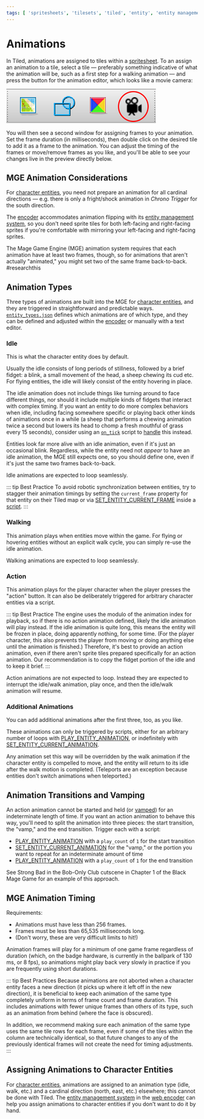 ```yaml
---
tags: [ 'spritesheets', 'tilesets', 'tiled', 'entity', 'entity management system', 'entity_types.json', 'handlers', 'frames' ]
---
```


# Animations

In Tiled, animations are assigned to tiles within a [spritesheet](tilesets). To an assign an animation to a tile, select a tile — preferably something indicative of what the animation will be, such as a first step for a walking animation — and press the button for the animation editor, which looks like a movie camera:

![the fourth icon is a movie camera](media/tiled-animation-editor.png)

You will then see a second window for assigning frames to your animation. Set the frame duration (in milliseconds), then double click on the desired tile to add it as a frame to the animation. You can adjust the timing of the frames or move/remove frames as you like, and you'll be able to see your changes live in the preview directly below.

## MGE Animation Considerations

For [character entities](entity_types#character-entity), you need not prepare an animation for all cardinal directions — e.g. there is only a fright/shock animation in *Chrono Trigger* for the south direction.

The [encoder](encoder) accommodates animation flipping with its [entity management system](entity_management_system), so you don't need sprite tiles for both left-facing and right-facing sprites if you're comfortable with mirroring your left-facing and right-facing sprites.

The Mage Game Engine (MGE) animation system requires that each animation have at least two frames, though, so for animations that aren't actually "animated," you might set two of the same frame back-to-back. #researchthis

## Animation Types

Three types of animations are built into the MGE for [character entities](entity_types#character-entity), and they are triggered in straightforward and predictable ways. [`entity_types.json`](mage_folder#entity_types-json) defines which animations are of which type, and they can be defined and adjusted within the [encoder](encoder) or manually with a text editor.

### Idle

This is what the character entity does by default.

Usually the idle consists of long periods of stillness, followed by a brief fidget: a blink, a small movement of the head, a sheep chewing its cud etc. For flying entities, the idle will likely consist of the entity hovering in place.

The idle animation does not include things like turning around to face different things, nor should it include multiple kinds of fidgets that interact with complex timing. If you want an entity to do more complex behaviors when idle, including facing somewhere specific or playing back other kinds of animations once in a while (a sheep that performs a chewing animation twice a second but lowers its head to chomp a fresh mouthful of grass every 15 seconds), consider using an [`on_tick`](script_slots#on-tick) script to [handle](techniques/handlers) this instead.

Entities look far more alive with an idle animation, even if it's just an occasional blink. Regardless, while the entity need not *appear* to have an idle animation, the MGE still expects one, so you should define one, even if it's just the same two frames back-to-back.

Idle animations are expected to loop seamlessly.

::: tip Best Practice
To avoid robotic synchronization between entities, try to stagger their animation timings by setting the `current_frame` property for that entity on their Tiled map or via [SET_ENTITY_CURRENT_FRAME](actions/SET_ENTITY_CURRENT_FRAME) inside a [script](scripts).
:::

### Walking

This animation plays when entities move within the game. For flying or hovering entities without an explicit walk cycle, you can simply re-use the idle animation.

Walking animations are expected to loop seamlessly.

### Action

This animation plays for the player character when the player presses the "action" button. It can also be deliberately triggered for arbitrary character entities via a script.

::: tip Best Practice
The engine uses the modulo of the animation index for playback, so if there is no action animation defined, likely the idle animation will play instead. If the idle animation is quite long, this means the entity will be frozen in place, doing apparently nothing, for some time. (For the player character, this also prevents the player from moving or doing anything else until the animation is finished.) Therefore, it's best to provide an action animation, even if there aren't sprite tiles prepared specifically for an action animation. Our recommendation is to copy the fidget portion of the idle and to keep it brief.
:::

Action animations are not expected to loop. Instead they are expected to interrupt the idle/walk animation, play once, and then the idle/walk animation will resume.

### Additional Animations

You can add additional animations after the first three, too, as you like.

These animations can only be triggered by scripts, either for an arbitrary number of loops with [PLAY_ENTITY_ANIMATION](actions/PLAY_ENTITY_ANIMATION), or indefinitely with [SET_ENTITY_CURRENT_ANIMATION](actions/SET_ENTITY_CURRENT_ANIMATION).

Any animation set this way will be overridden by the walk animation if the character entity is compelled to move, and the entity will return to its idle after the walk motion is completed. (Teleports are an exception because entities don't switch animations when teleported.)

## Animation Transitions and Vamping

An action animation cannot be started and held (or [vamped](https://en.wikipedia.org/wiki/Ostinato#Musical_theater)) for an indeterminate length of time. If you want an action animation to behave this way, you'll need to split the animation into three pieces: the start transition, the "vamp," and the end transition. Trigger each with a script:

- [PLAY_ENTITY_ANIMATION](actions/PLAY_ENTITY_ANIMATION) with a `play_count` of `1` for the start transition
- [SET_ENTITY_CURRENT_ANIMATION](actions/SET_ENTITY_CURRENT_ANIMATION) for the "vamp," or the portion you want to repeat for an indeterminate amount of time
- [PLAY_ENTITY_ANIMATION](actions/PLAY_ENTITY_ANIMATION) with a `play_count` of `1` for the end transition

See Strong Bad in the Bob-Only Club cutscene in Chapter 1 of the Black Mage Game for an example of this approach.

## MGE Animation Timing

Requirements:

- Animations must have less than 256 frames.
- Frames must be less than 65,535 milliseconds long.
- (Don't worry, these are very difficult limits to hit!)

Animation frames will play for a minimum of one game frame regardless of duration (which, on the badge hardware, is currently in the ballpark of 130 ms, or 8 fps), so animations might play back very slowly in practice if you are frequently using short durations.

::: tip Best Practices
Because animations are not aborted when a character entity faces a new direction (it picks up where it left off in the new direction), it is beneficial to keep each animation of the same type completely uniform in terms of frame count and frame duration. This includes animations with fewer unique frames than others of its type, such as an animation from behind (where the face is obscured).

In addition, we recommend making sure each animation of the same type uses the same tile rows for each frame, even if some of the tiles within the column are technically identical, so that future changes to any of the previously identical frames will not create the need for timing adjustments.
:::

## Assigning Animations to Character Entities

For [character entities](entity_types#character-entity), animations are assigned to an animation type (idle, walk, etc.) and a cardinal direction (north, east, etc.) elsewhere; this cannot be done with Tiled. The [entity management system](entity_management_system) in the [web encoder](encoder#web-encoder) can help you assign animations to character entities if you don't want to do it by hand.
